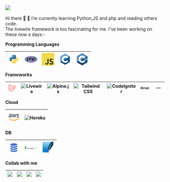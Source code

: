 ![](https://komarev.com/ghpvc/?username=echobash)

Hi  there 👋
🌱 I’m currently learning Python,JS and php and reading others code.<br>
 The livewire framework is too fascinating for me.
I've been working on these now a days:-

**Programming Languages**

<img title="Python" alt="Python" width="40px" src="https://raw.githubusercontent.com/github/explore/master/topics/python/python.png" />|<img alt="php" title="php" width="40px" src="https://raw.githubusercontent.com/github/explore/master/topics/php/php.png">|<img alt="js" title="js" width="40px" src="https://raw.githubusercontent.com/github/explore/80688e429a7d4ef2fca1e82350fe8e3517d3494d/topics/javascript/javascript.png">|<img title="C" alt="C" width="40px" src="https://raw.githubusercontent.com/github/explore/master/topics/c/c.png">|<img title="Cpp" alt="Cpp" width="40px" src="https://raw.githubusercontent.com/github/explore/master/topics/cpp/cpp.png">
|---|---|---|---|--|

**Frameworks**

<img title="Django" alt="Django" width="40px" src="https://raw.githubusercontent.com/github/explore/master/topics/laravel/laravel.png">|<img title="Livewire" alt="Livewire" width="40px" src="https://avatars0.githubusercontent.com/u/51960834">|<img title="Alpine.js" alt="Alpine.js" width="40px" src="https://alpinejs.dev/alpine_long.svg">|<img title="Tailwind CSS" alt="Tailwind CSS" width="40px" src="https://raw.githubusercontent.com/tailwindlabs/tailwindcss/HEAD/.github/logo-light.svg">|<img title="CodeIgniter" alt="CodeIgniter" width="40px" src="https://avatars0.githubusercontent.com/u/44521256">|<img title="Django" alt="Django" width="40px" src="https://raw.githubusercontent.com/github/explore/master/topics/django/django.png">|<img title="jQuery" alt="jQuery" width="40px" src="https://raw.githubusercontent.com/github/explore/master/topics/jquery/jquery.png">
|--|--|--|--|--|--|--|

**Cloud**

<img title="AWS" alt="AWS" width="40px" src="https://raw.githubusercontent.com/github/explore/master/topics/aws/aws.png">|<img title="Heroku" alt="Heroku" width="40px" src="https://img.icons8.com/color/48/000000/heroku.png">
|--|--|

**DB**

<img title="SQL" alt="SQL" width="40px" src="https://raw.githubusercontent.com/github/explore/master/topics/sql/sql.png">|<img title="MongoDB" alt="MongoDB" width="40px" src="https://raw.githubusercontent.com/github/explore/master/topics/mongodb/mongodb.png">|<img title="SQLite" alt="SQLite" width="40px" src="https://raw.githubusercontent.com/github/explore/master/topics/sqlite/sqlite.png"> <br>
|--|--|--|

**Collab with me**

<a href="https://www.linkedin.com/in/ali-anwar-262516141/"><img src="https://cdn2.iconfinder.com/data/icons/social-media-2285/512/1_Linkedin_unofficial_colored_svg-128.png" width="40"></a>|<a href="https://twitter.com/alianwar_rocker"><img src="https://cdn2.iconfinder.com/data/icons/social-media-2285/512/1_Twitter3_colored_svg-128.png" width="40"></a>|<a href="https://www.youtube.com/channel/UCuGqtawGXgk5h4rcPAHroCg"><img src="https://cdn2.iconfinder.com/data/icons/social-media-2285/512/1_Youtube_colored_svg-128.png" width="40"></a>|<a href="https://ctftime.org/user/62962"><img src="https://ctftime.org/favicon.png" width="40"></a>
|--|--|--|--|
